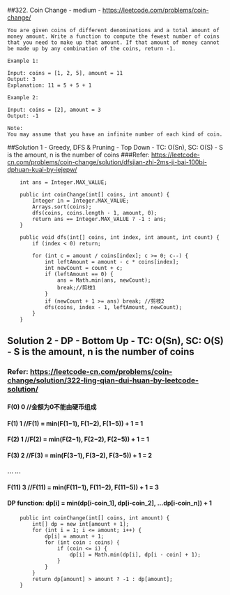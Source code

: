 ##322. Coin Change - medium - https://leetcode.com/problems/coin-change/
```
You are given coins of different denominations and a total amount of money amount. Write a function to compute the fewest number of coins that you need to make up that amount. If that amount of money cannot be made up by any combination of the coins, return -1.

Example 1:

Input: coins = [1, 2, 5], amount = 11
Output: 3 
Explanation: 11 = 5 + 5 + 1

Example 2:

Input: coins = [2], amount = 3
Output: -1

Note:
You may assume that you have an infinite number of each kind of coin.
```
##Solution 1 - Greedy, DFS & Pruning - Top Down - TC: O(Sn), SC: O(S) - S is the amount, n is the number of coins
###Refer: https://leetcode-cn.com/problems/coin-change/solution/dfsjian-zhi-2ms-ji-bai-100bi-dphuan-kuai-by-iejepw/
```
    int ans = Integer.MAX_VALUE;

    public int coinChange(int[] coins, int amount) {
        Integer in = Integer.MAX_VALUE;
        Arrays.sort(coins);
        dfs(coins, coins.length - 1, amount, 0);
        return ans == Integer.MAX_VALUE ? -1 : ans;
    }

    public void dfs(int[] coins, int index, int amount, int count) {
        if (index < 0) return;

        for (int c = amount / coins[index]; c >= 0; c--) {
            int leftAmount = amount - c * coins[index];
            int newCount = count + c;
            if (leftAmount == 0) {
                ans = Math.min(ans, newCount);
                break;//剪枝1
            }
            if (newCount + 1 >= ans) break; //剪枝2
            dfs(coins, index - 1, leftAmount, newCount);
        }
    }
```
## Solution 2 - DP - Bottom Up - TC: O(Sn), SC: O(S) - S is the amount, n is the number of coins
### Refer: https://leetcode-cn.com/problems/coin-change/solution/322-ling-qian-dui-huan-by-leetcode-solution/
#### F(0) 	0 //金额为0不能由硬币组成
#### F(1) 	1 //F(1) = min(F(1−1), F(1−2), F(1−5)) + 1 = 1
#### F(2) 	1 //F(2) = min(F(2−1), F(2−2), F(2−5)) + 1 = 1
#### F(3) 	2 //F(3) = min(F(3−1), F(3−2), F(3−5)) + 1 = 2
#### ... 	...
#### F(11) 	3 //F(11) = min(F(11−1), F(11−2), F(11−5)) + 1 = 3
#### DP function: dp[i] = min(dp[i-coin_1], dp[i-coin_2], ...dp[i-coin_n]) + 1
```
    public int coinChange(int[] coins, int amount) {
        int[] dp = new int[amount + 1];
        for (int i = 1; i <= amount; i++) {
            dp[i] = amount + 1;
            for (int coin : coins) {
                if (coin <= i) {
                    dp[i] = Math.min(dp[i], dp[i - coin] + 1);
                }
            }
        }
        return dp[amount] > amount ? -1 : dp[amount];
    }
```